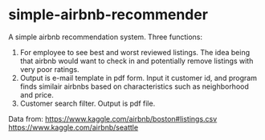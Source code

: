 # simple-airbnb-recommender

A simple airbnb recommendation system. Three functions:
1. For employee to see best and worst reviewed listings. The idea being that airbnb would want to check in and potentially remove listings with very poor ratings. 
2. Output is e-mail template in pdf form. Input it customer id, and program finds similair airbnbs based on characteristics such as neighborhood and price. 
3. Customer search filter. Output is pdf file. 

Data from: 
https://www.kaggle.com/airbnb/boston#listings.csv
https://www.kaggle.com/airbnb/seattle

